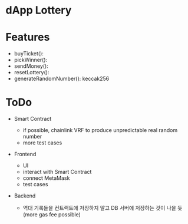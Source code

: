 # dApp Lottery

# Features

- buyTicket():
- pickWinner():
- sendMoney():
- resetLottery():
- generateRandomNumber(): keccak256

# ToDo

- Smart Contract
  - if possible, chainlink VRF to produce unpredictable real random number
  - more test cases
  
- Frontend
  - UI
  - interact with Smart Contract
  - connect MetaMask
  - test cases
  
- Backend
  - 역대 기록들을 컨트랙트에 저장하지 말고 DB 서버에 저장하는 것이 나을 듯 (more gas fee possible)
